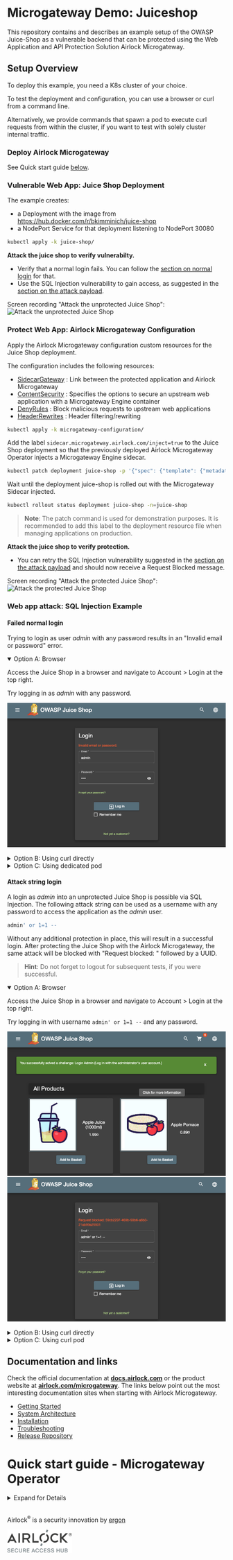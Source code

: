 # Microgateway Demo: Juiceshop

This repository contains and describes an example setup of the OWASP Juice-Shop as a vulnerable backend that can be protected using the Web Application and API Protection Solution Airlock Microgateway.

## Setup Overview

To deploy this example, you need a K8s cluster of your choice.

To test the deployment and configuration, you can use a browser or curl from a command line.

Alternatively, we provide commands that spawn a pod to execute curl requests from within the cluster, if you want to test with solely cluster internal traffic.

### Deploy Airlock Microgateway 
See Quick start guide [below](#quick-start-guide---microgateway-operator).

### Vulnerable Web App: Juice Shop Deployment

The example creates:
- a Deployment with the image from https://hub.docker.com/r/bkimminich/juice-shop
- a NodePort Service for that deployment listening to NodePort 30080

```bash
kubectl apply -k juice-shop/
```

**Attack the juice shop to verify vulnerabilty.**
- Verify that a normal login fails. You can follow the [section on normal login](#failed-normal-login) for that.
- Use the SQL Injection vulnerability to gain access, as suggested in the [section on the attack payload](#attack-string-login).

Screen recording "Attack the unprotected Juice Shop":<br>
![Attack the unprotected Juice Shop](https://github.com/airlock/microgateway-juiceshop/assets/143166124/e204a08d-dcfa-4299-848e-b0206b781970 "Attack the unprotected Juice Shop")

### Protect Web App: Airlock Microgateway Configuration

Apply the Airlock Microgateway configuration custom resources for the Juice Shop deployment.

The configuration includes the following resources:
- [SidecarGateway](https://docs.airlock.com/microgateway/4.2/#data/1661841842553.html) :  Link between the protected application and Airlock Microgateway
- [ContentSecurity](https://docs.airlock.com/microgateway/4.2/#data/1659430054462.html) : Specifies the options to secure an upstream web application with a Microgateway Engine container
- [DenyRules](https://docs.airlock.com/microgateway/4.2/#data/1667549240920.html) : Block malicious requests to upstream web applications
- [HeaderRewrites](https://docs.airlock.com/microgateway/4.2/#data/1668421866216.html) : Header filtering/rewriting

```bash
kubectl apply -k microgateway-configuration/
```

Add the label `sidecar.microgateway.airlock.com/inject=true` to the Juice Shop deployment so that the previously deployed Airlock Microgateway Operator injects a Microgateway Engine sidecar.

```bash
kubectl patch deployment juice-shop -p '{"spec": {"template": {"metadata": {"labels": {"sidecar.microgateway.airlock.com/inject":"true"}}}}}' -n=juice-shop
```

Wait until the deployment juice-shop is rolled out with the Microgateway Sidecar injected.

```bash
kubectl rollout status deployment juice-shop -n=juice-shop
```

> **Note**: The patch command is used for demonstration purposes. It is recommended to add this label to the deployment resource file when managing applications on production.

**Attack the juice shop to verify protection.**
- You can retry the SQL Injection vulnerability suggested in the [section on the attack payload](#attack-string-login) and should now receive a Request Blocked message.

Screen recording "Attack the protected Juice Shop":<br>
![Attack the protected Juice Shop](https://github.com/airlock/microgateway-juiceshop/assets/143166124/36045bff-73be-4be4-9bd2-0137632cdaea "Attack the protected Juice Shop")

### Web app attack: SQL Injection Example
#### Failed normal login

Trying to login as user *admin* with any password results in an "Invalid email or password" error.

<details open>
<summary>Option A: Browser</summary>

Access the Juice Shop in a browser and navigate to Account > Login at the top right.

Try logging in as *admin* with any password.

!['Invalid email or password' without attack payload](images/failed-normal-login.png "Failed login attempt")
</details>

<details>
<summary>Option B: Using curl directly</summary>

```bash
curl '<hostname>:<port>/rest/user/login' \
  -H 'Content-Type: application/json' \
  --data-raw $'{"email":"admin","password":"test"}'
```
</details>

<details>
<summary>Option C: Using dedicated pod</summary>

```bash
kubectl run -n=juice-shop -it --restart=Never --rm curl --image=curlimages/curl -- curl -v juice-shop:3000/rest/user/login -H 'Content-Type: application/json' --data-raw $'{"email":"admin","password":"test"}'
```
</details>

#### Attack string login

A login as *admin* into an unprotected Juice Shop is possible via SQL Injection. The following attack string can be used as a username with any password to access the application as the *admin* user.

```bash
admin' or 1=1 --
```

Without any additional protection in place, this will result in a successful login.
After protecting the Juice Shop with the Airlock Microgateway, the same attack will be blocked with "Request blocked: " followed by a UUID.

> **Hint**: Do not forget to logout for subsequent tests, if you were successful.

<details open>
<summary>Option A: Browser</summary>

Access the Juice Shop in a browser and navigate to Account > Login at the top right.

Try logging in with username `admin' or 1=1 --` and any password.

!['Successfully solved a challenge: Login Admin' when using attack payload](images/successful-sql-injection.png "Successful SQL Injection")
!['Request blocked' when using attack payload](images/failed-sql-injection.png "Failed SQL Injection")
</details>

<details>
<summary>Option B: Using curl directly</summary>

```bash
curl '<hostname>:<port>/rest/user/login' \
  -H 'Content-Type: application/json' \
  --data-raw $'{"email":"admin\' or 1=1--","password":"test"}'
```
</details>

<details>
<summary>Option C: Using curl pod</summary>

```bash
kubectl run -n=juice-shop -it --restart=Never --rm curl --image=curlimages/curl -- curl -v juice-shop:3000/rest/user/login -H 'Content-Type: application/json' --data-raw $'{"email":"admin\' or 1=1--","password":"test"}'
```
</details>


## Documentation and links

Check the official documentation at **[docs.airlock.com](https://docs.airlock.com/microgateway/latest/)** or the product website at **[airlock.com/microgateway](https://www.airlock.com/en/microgateway)**. The links below point out the most interesting documentation sites when starting with Airlock Microgateway.

* [Getting Started](https://docs.airlock.com/microgateway/latest/#data/1660804708742.html)
* [System Architecture](https://docs.airlock.com/microgateway/latest/#data/1660804709650.html)
* [Installation](https://docs.airlock.com/microgateway/latest/#data/1660804708637.html)
* [Troubleshooting](https://docs.airlock.com/microgateway/latest/#data/1659430054787.html)
* [Release Repository](https://github.com/airlock/microgateway)

# Quick start guide - Microgateway Operator

<details>
<summary>Expand for Details</summary>

The instructions below provide a quick start guide for a "standard" Kubernetes setup. Setup description for, e.g., OpenShift, as well as detailed information are provided in the **[manual](https://docs.airlock.com/microgateway/latest/)**.

## Prerequisites
* [Airlock Microgateway License](#obtain-airlock-microgateway-license)
* [cert-manager](https://cert-manager.io/)
* [helm](https://helm.sh/docs/intro/install/) (>= v3.8.0)

In order to use Airlock Microgateway you need a license and the cert-manager. You may either request a community license free of charge or purchase a premium license.
For an easy start in non-production environments, you may deploy the same cert-manager we are using internally for testing.
### Obtain Airlock Microgateway License
1. Either request a community or premium license
   * Community license: [airlock.com/microgateway-community](https://airlock.com/en/microgateway-community)
   * Premium license: [airlock.com/microgateway-premium](https://airlock.com/en/microgateway-premium)
2. Check your inbox and save the license file microgateway-license.txt locally.

> See [Community vs. Premium editions in detail](https://docs.airlock.com/microgateway/latest/#data/1675772882054.html) to choose the right license type.
### Deploy cert-manager
```bash
# Install cert-manager
kubectl apply -k https://github.com/airlock/microgateway/examples/utilities/cert-manager/?ref=4.2.1

# Wait for the cert-manager to be up and running
kubectl -n cert-manager wait --for=condition=ready --timeout=600s pod -l app.kubernetes.io/instance=cert-manager
```

## Deploy Airlock Microgateway CNI
> **Note**: Certain environments such as OpenShift or GKE require non-default configurations when installing the CNI plugin. Please refer to the [Release Readme](https://github.com/airlock/microgateway/) or the Chapter on [Installation in docs.airlock.com](https://docs.airlock.com/microgateway/4.2/#data/1660804708637.html)
1. Install the CNI Plugin with Helm.
   ```bash
   # Standard setup
   helm install airlock-microgateway-cni -n kube-system oci://quay.io/airlockcharts/microgateway-cni --version '4.2.1'
   kubectl -n kube-system rollout status daemonset -l app.kubernetes.io/instance=airlock-microgateway-cni
   ```
2. (Recommended) You can verify the correctness of the installation with `helm test`.
   ```bash
   # Standard setup
   helm upgrade airlock-microgateway-cni -n kube-system --set tests.enabled=true --reuse-values oci://quay.io/airlockcharts/microgateway-cni --version '4.2.1'
   helm test airlock-microgateway-cni -n kube-system --logs
   helm upgrade airlock-microgateway-cni -n kube-system --set tests.enabled=false --reuse-values oci://quay.io/airlockcharts/microgateway-cni --version '4.2.1'
   ```

   Consult our [documentation](https://docs.airlock.com/microgateway/4.2/#data/1699611533587.html) in case of any installation error.
## Deploy Airlock Microgateway Operator

> This guide assumes a microgateway-license.txt file is present in the working directory.

1. Install CRDs and Operator.
   ```bash
   # Create namespace
   kubectl create namespace airlock-microgateway-system

   # Install License
   kubectl -n airlock-microgateway-system create secret generic airlock-microgateway-license --from-file=microgateway-license.txt

   # Install Operator (CRDs are included via the standard Helm 3 mechanism, i.e. Helm will handle initial installation but not upgrades)
   helm install airlock-microgateway -n airlock-microgateway-system oci://quay.io/airlockcharts/microgateway --version '4.2.1' --wait
   ```

2. (Recommended) You can verify the correctness of the installation with `helm test`.
   ```bash
   helm upgrade airlock-microgateway -n airlock-microgateway-system --set tests.enabled=true --reuse-values oci://quay.io/airlockcharts/microgateway --version '4.2.1'
   helm test airlock-microgateway -n airlock-microgateway-system --logs
   helm upgrade airlock-microgateway -n airlock-microgateway-system --set tests.enabled=false --reuse-values oci://quay.io/airlockcharts/microgateway --version '4.2.1'
   ```

## License
View the [detailed license terms](https://www.airlock.com/en/airlock-license) for the software contained in this image.
* Decompiling or reverse engineering is not permitted.
* Using any of the deny rules or parts of these filter patterns outside of the image is not permitted.

</details>
<br>

Airlock<sup>&#174;</sup> is a security innovation by [ergon](https://www.ergon.ch/en)

<!-- Airlock SAH Logo (different image for light/dark mode) -->
<a href="https://www.airlock.com/en/secure-access-hub/">
<picture>
    <source media="(prefers-color-scheme: dark)"
        srcset="https://raw.githubusercontent.com/airlock/microgateway/main/media/Airlock_Logo_Negative.png">
    <source media="(prefers-color-scheme: light)"
        srcset="https://raw.githubusercontent.com/airlock/microgateway/main/media/Airlock_Logo.png">
    <img alt="Airlock Secure Access Hub" src="https://raw.githubusercontent.com/airlock/microgateway/main/media/Airlock_Logo.png" width="150">
</picture>
</a>
